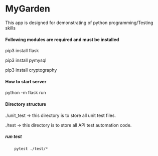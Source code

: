 # MyGarden
This app is designed for demonstrating of python programming/Testing skills


#### Following modules are required and must be installed

pip3 install flask

pip3 install pymysql

pip3 install cryptography


#### How to start server

python -m flask run

#### Directory structure

./unit_test -> this directory is to store all unit test files. 


./test -> this directory is to store all API test automation code. 

#####     run test

        pytest ./test/*




